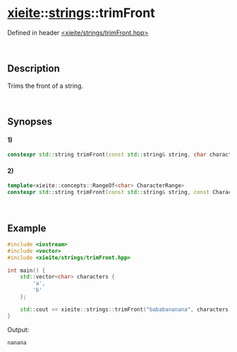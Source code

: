 # [xieite](../xieite.md)\:\:[strings](../strings.md)\:\:trimFront
Defined in header [<xieite/strings/trimFront.hpp>](../../include/xieite/strings/trimFront.hpp)

&nbsp;

## Description
Trims the front of a string.

&nbsp;

## Synopses
#### 1)
```cpp
constexpr std::string trimFront(const std::string& string, char character) noexcept;
```
#### 2)
```cpp
template<xieite::concepts::RangeOf<char> CharacterRange>
constexpr std::string trimFront(const std::string& string, const CharacterRange& characters) noexcept;
```

&nbsp;

## Example
```cpp
#include <iostream>
#include <vector>
#include <xieite/strings/trimFront.hpp>

int main() {
    std::vector<char> characters {
        'a',
        'b'
    };

    std::cout << xieite::strings::trimFront("bababananana", characters) << '\n';
}
```
Output:
```
nanana
```
